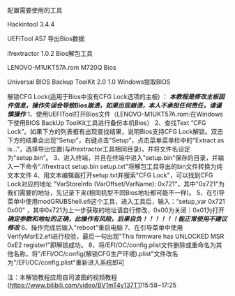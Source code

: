 配置需要使用的工具

Hackintool                          3.4.4

UEFITool                            A57     导出Bios数据

ifrextractor                        1.0.2   Bios解包工具

LENOVO-M1UKT57A.rom                         M720Q Bios

Universal BIOS Backup ToolKit 2.0   1.0     Windows提取BIOS


解锁CFG Lock(适用于Bios中没有CFG Lock选项的主板) ：
  ***本教程是修改主板固件信息，操作失误会导致Bios崩溃，如果出现崩溃，本人不承担任何责任，请谨慎操作***
  1、使用UEFITool打开Bios文件（LENOVO-M1UKT57A.rom:在Windows下使用BIOS BackUp ToolKit工具进行备份本机Bios）
  2、查找Text “CFG Lock”。如果下方的列表框有出现查找结果，说明Bios支持CFG Lock解锁。双击下方的结果会出现"Setup"，右键点击"Setup"，点击菜单菜单栏中的"Extract as is..."，选择导出位置(与ifrextractor工具相同目录)，并将文件名设定为"setup.bin"。
  3、进入终端，并且在终端中进入"setup.bin"保存的目录，并输入一下命令“./ifrextract setup.bin setup.txt"将解包工具导出的bin文件转换为纯文本文件
  4、用文本编辑器打开setup.txt并搜索"CFG Lock"，可以找到CFG Lock对应的地址 "VarStoreInfo (VarOffset/VarName): 0x721"，其中"0x721"为我们需要的地址，先记录下来(相同机型不同Bios地址都可能不一样)。
  5、在引导菜单中使用modGRUBShell.efi这个工具，进入工具后，输入：“setup_var 0x721 0x00" ，其中0x721为上一步获取的地址请自行修改，0x00为关闭｜0x01为打开  
      ***确定参数和地址的正确，此操作有风险，后果自负！！！！！！能正常使用不建议修改***
  6、操作完成后输入"reboot"重启电脑
  7、在引导菜单中使用VerifyMsrE2.efi进行校验，最后一句出现"This firmware has UNLOCKED MSR 0xE2 register!"即解锁成功。
  8、将/EFI/OC/config.plist文件删除或重命名为其他名称，将"/EFI/OC/config(解锁CFG生产环境).plist"文件改名为"/EFI/OC/config.plist"重新进入系统即可
  
注：本解锁教程应用自司波图的视频教程(https://www.bilibili.com/video/BV1mT4y137T1)15:58~17:25
  
  
